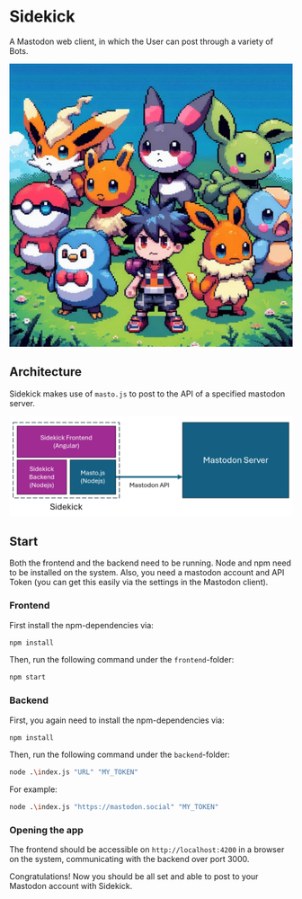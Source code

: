 # Sidekick

A Mastodon web client, in which the User can post through a variety of Bots.

![image](thumbnail.jpg)

## Architecture

Sidekick makes use of `masto.js` to post to the API of a specified mastodon server.

![architecture_image](architecture.png)

## Start

Both the frontend and the backend need to be running.
Node and npm need to be installed on the system.
Also, you need a mastodon account and API Token (you can get this easily via the settings in the Mastodon client).

### Frontend

First install the npm-dependencies via:

```bash
npm install
```

Then, run the following command under the ``frontend``-folder:

````bash
npm start
````

### Backend

First, you again need to install the npm-dependencies via:

````bash
npm install
````

Then, run the following command under the `backend`-folder:

````bash
node .\index.js "URL" "MY_TOKEN"
````

For example:

````bash
node .\index.js "https://mastodon.social" "MY_TOKEN"
````

### Opening the app

The frontend should be accessible on ``http://localhost:4200`` in a browser on the system, communicating with the backend over port 3000.

Congratulations! Now you should be all set and able to post to your Mastodon account with Sidekick.
